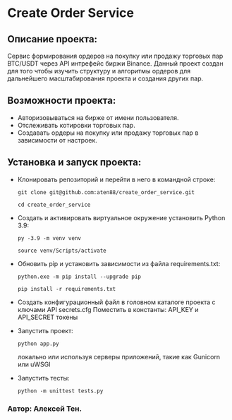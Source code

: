 # Create Order Service
## Описание проекта:
Сервис формирования ордеров на покупку или продажу торговых пар BTC/USDT через API интрефейс биржи Binance. Данный проект создан для того чтобы изучить структуру и алгоритмы ордеров для дальнейшего масштабирования проекта и создания других пар.
## Возможности проекта:
- Авторизовываться на бирже от имени пользователя.
- Отслеживать котировки торговых пар.
- Создавать ордеры на покупку или продажу торговых пар в зависимости от настроек.
## Установка и запуск проекта:
- Клонировать репозиторий и перейти в него в командной строке:
  ```
  git clone git@github.com:aten88/create_order_service.git
  ```
  ```
  cd create_order_service
  ```

- Cоздать и активировать виртуальное окружение установить Python 3.9:
  ```
  py -3.9 -m venv venv
  ```
  ```
  source venv/Scripts/activate
  ```

- Обновить pip и установить зависимости из файла requirements.txt:
  ```
  python.exe -m pip install --upgrade pip
  ```
  ```
  pip install -r requirements.txt
  ```

- Создать конфигурационный файл в головном каталоге проекта с ключами API secrets.cfg
  Поместить в константы: API_KEY и API_SECRET токены

- Запустить проект:
  ```
  python app.py
  ```
  локально или используя серверы приложений, такие как Gunicorn или uWSGI

- Запустить тесты:
  ```
  python -m unittest tests.py
  ```
### Автор: Алексей Тен.
